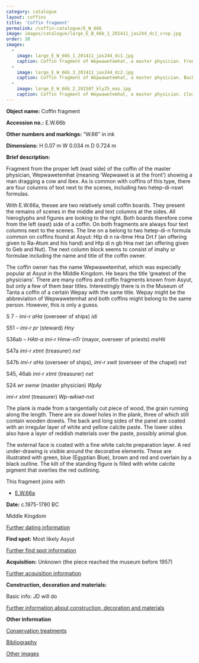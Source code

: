 ```yaml
---
category: catalogue
layout: coffins
title: 'Coffin fragment'
permalink: /coffin-catalogue/E_W_66b
image: images/catalogue/large_E_W_66b_1_201411_jas244_dc1_crop.jpg
order: 38
images: 
  -
    image: large_E_W_66b_1_201411_jas244_dc1.jpg
    caption: Coffin fragment of Wepwawetemhat, a master physician. Front view.
  -
    image: large_E_W_66b_3_201411_jas244_dc2.jpg
    caption: Coffin fragment of Wepwawetemhat, a master physician. Back view.
  -
    image: large_E_W_66b_2_201507_kly25_mas.jpg
    caption: Coffin fragment of Wepwawetemhat, a master physician. Close up view showing a dowel on the bottom right hand side.
---
```


**Object name:** 
Coffin fragment

**Accession no.:** 
E.W.66b

**Other numbers and markings:**
“W.66” in ink

**Dimensions:** 
H 0.07 m
W 0.034 m
D 0.724 m

**Brief description:** 

Fragment from the proper left (east side) of the coffin of the master
physician, Wepwawetemhat (meaning ‘Wepwawet is at the front’) showing a
man dragging a cow and ibex. As is common with coffins of this type,
there are four columns of text next to the scenes, including two
hetep-di-nswt formulas.

With E.W.66a, thesee are two relatively small coffin boards. They present 
the remains of scenes in the middle and text columns at the sides. All 
hieroglyphs and figures are looking to the right. Both boards therefore come 
from the left (east) side of a coffin. On both fragments are always four text 
columns next to the scenes. The line on a belong to two hetep-di-n formula
common on coffins found at Asyut: Htp di n ra-itmw Hna Drt.f (an
offering given to Ra-Atum and his hand) and Htp di n gb Hna nwt (an
offering given to Geb and Nut). The next column block seems to consist
of imahy xr formulae including the name and title of the coffin
owner.

The coffin owner has the name Wepwawetemhat, which was especially
popular at Asyut in the Middle Kingdom. He bears the title ‘greatest of
the physicians’. There are many coffins and coffin fragments known from
Asyut, but only a few of them bear titles. Interestingly there is in the
Museum of Tanta a coffin of a certain Wepay with the same title. Wepay
might be the abbreviation of Wepwawetemhat and both coffins might belong
to the same person. However, this is only a guess. 

S 7 - _imi-r aHa_ (overseer of ships) _idi_

S51 – _imi-r pr_ (steward) _Hny_

S36ab – _HAti-a imi-r Hmw-nTr_ (mayor, overseer of priests) _msHti_

S47a _imi-r xtmt_ (treasurer) _nxt_

S47b _imi-r aHa_ (overseer of ships), _imi-r xwit_ (overseer of the chapel) _nxt_

S45, 46ab _imi-r xtmt_ (treasurer) _nxt_

S24 _wr swnw_ (master physician) _WpAy_

_imi-r xtmt_ (treasurer) _Wp-wAiwt-nxt_

The plank is made from a tangentially cut piece of wood, the grain
running along the length. There are six dowel holes in the plank, three
of which still contain wooden dowels. The back and long sides of the
panel are coated with an irregular layer of white and yellow calcite
paste. The lower sides also have a layer of reddish materials over the
paste, possibly animal glue.

The external face is coated with a fine white calcite preparation layer.
A red under-drawing is visible around the decorative elements. These are
illustrated with green, blue (Egyptian Blue), brown and red and overlain
by a black outline. The kilt of the standing figure is filled with white
calcite pigment that overlies the red outlining.

This fragment joins with

* [E.W.66a](/coffin-catalogue/E_W_66a)

**Date:**
c.1975-1790 BC

Middle Kingdom

[Further dating information](/catalogue_extras/E_W_66b_dating)

**Find spot:**
Most likely Asyut

[Further find spot information](/catalogue_extras/E_W_66b_findspot)

**Acquisition:**
Unknown (the piece reached the museum before 1957)

[Further acquisition information](/catalogue_extras/E_W_66b_acquisition)

**Construction, decoration and materials:**

Basic info: JD will do

[Further information about construction, decoration and materials](/catalogue_extras/E_W_66b_materials)


**Other information**

[Conservation treatments](/catalogue_extras/E_W_66b_conservation)

[Bibliography](/catalogue_extras/E_W_66b_bibliography)

[Other images](/catalogue_extras/E_W_66b_imagesheet)


